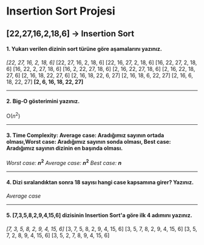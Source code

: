 # Insertion Sort Projesi

## [22,27,16,2,18,6] -> Insertion Sort


#### **1. Yukarı verilen dizinin sort türüne göre aşamalarını yazınız.**

*[22, 27, 16, 2, 18, 6]*
[22, 27, 16, 2, 18, 6]
[22, 16, 27, 2, 18, 6]
[16, 22, 27, 2, 18, 6]
[16, 22, 2, 27, 18, 6]
[16, 2, 22, 27, 18, 6]
[2, 16, 22, 27, 18, 6]
[2, 16, 22, 18, 27, 6]
[2, 16, 18, 22, 27, 6]
[2, 16, 18, 22, 6, 27]
[2, 16, 18, 6, 22, 27]
[2, 16, 6, 18, 22, 27]
**[2, 6, 16, 18, 22, 27]**
***

#### **2. Big-O gösterimini yazınız.**

O($n^2$)
***

#### **3. Time Complexity: Average case: Aradığımız sayının ortada olması,Worst case: Aradığımız sayının sonda olması, Best case: Aradığımız sayının dizinin en başında olması.**

*Worst case:* **$n^2$**
*Average case:* **$n^2$**
*Best case:* **$n$**
***

#### **4. Dizi sıralandıktan sonra 18 sayısı hangi case kapsamına girer? Yazınız.**

*Average case*
***

#### **5. [7,3,5,8,2,9,4,15,6] dizisinin Insertion Sort'a göre ilk 4 adımını yazınız.**

*[7, 3, 5, 8, 2, 9, 4, 15, 6]*
[3, 7, 5, 8, 2, 9, 4, 15, 6]
[3, 5, 7, 8, 2, 9, 4, 15, 6]
[3, 5, 7, 2, 8, 9, 4, 15, 6]
[3, 5, 2, 7, 8, 9, 4, 15, 6]